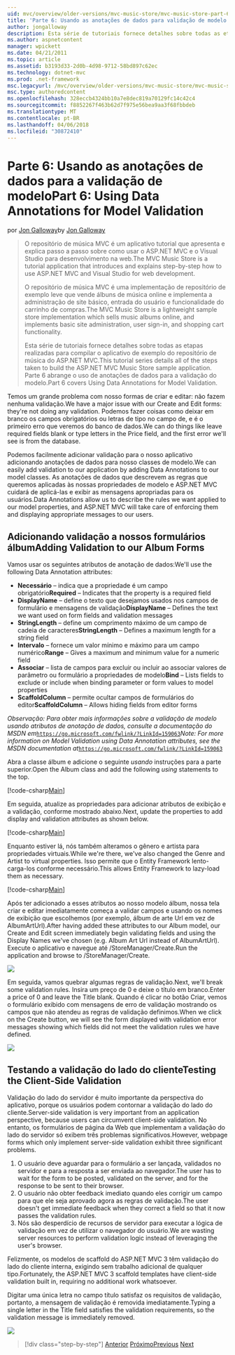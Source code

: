 ```yaml
---
uid: mvc/overview/older-versions/mvc-music-store/mvc-music-store-part-6
title: 'Parte 6: Usando as anotações de dados para validação de modelo | Microsoft Docs'
author: jongalloway
description: Esta série de tutoriais fornece detalhes sobre todas as etapas realizadas para compilar o aplicativo de exemplo do repositório de música do ASP.NET MVC. Parte 6 abrange usando as anotações de dados modelo V...
ms.author: aspnetcontent
manager: wpickett
ms.date: 04/21/2011
ms.topic: article
ms.assetid: b3193d33-2d0b-4d98-9712-58bd897c62ec
ms.technology: dotnet-mvc
ms.prod: .net-framework
msc.legacyurl: /mvc/overview/older-versions/mvc-music-store/mvc-music-store-part-6
msc.type: authoredcontent
ms.openlocfilehash: 328eccb4324bb10a7e8dec819a70129fc14c42c4
ms.sourcegitcommit: f8852267f463b62d7f975e56bea9aa3f68fbbdeb
ms.translationtype: MT
ms.contentlocale: pt-BR
ms.lasthandoff: 04/06/2018
ms.locfileid: "30872410"
---
```

<a name="part-6-using-data-annotations-for-model-validation"></a><span data-ttu-id="5cbf5-104">Parte 6: Usando as anotações de dados para a validação de modelo</span><span class="sxs-lookup"><span data-stu-id="5cbf5-104">Part 6: Using Data Annotations for Model Validation</span></span>
====================
<span data-ttu-id="5cbf5-105">por [Jon Galloway](https://github.com/jongalloway)</span><span class="sxs-lookup"><span data-stu-id="5cbf5-105">by [Jon Galloway](https://github.com/jongalloway)</span></span>

> <span data-ttu-id="5cbf5-106">O repositório de música MVC é um aplicativo tutorial que apresenta e explica passo a passo sobre como usar o ASP.NET MVC e o Visual Studio para desenvolvimento na web.</span><span class="sxs-lookup"><span data-stu-id="5cbf5-106">The MVC Music Store is a tutorial application that introduces and explains step-by-step how to use ASP.NET MVC and Visual Studio for web development.</span></span>  
>   
> <span data-ttu-id="5cbf5-107">O repositório de música MVC é uma implementação de repositório de exemplo leve que vende álbuns de música online e implementa a administração de site básico, entrada do usuário e funcionalidade do carrinho de compras.</span><span class="sxs-lookup"><span data-stu-id="5cbf5-107">The MVC Music Store is a lightweight sample store implementation which sells music albums online, and implements basic site administration, user sign-in, and shopping cart functionality.</span></span>  
>   
> <span data-ttu-id="5cbf5-108">Esta série de tutoriais fornece detalhes sobre todas as etapas realizadas para compilar o aplicativo de exemplo do repositório de música do ASP.NET MVC.</span><span class="sxs-lookup"><span data-stu-id="5cbf5-108">This tutorial series details all of the steps taken to build the ASP.NET MVC Music Store sample application.</span></span> <span data-ttu-id="5cbf5-109">Parte 6 abrange o uso de anotações de dados para a validação do modelo.</span><span class="sxs-lookup"><span data-stu-id="5cbf5-109">Part 6 covers Using Data Annotations for Model Validation.</span></span>


<span data-ttu-id="5cbf5-110">Temos um grande problema com nosso formas de criar e editar: não fazem nenhuma validação.</span><span class="sxs-lookup"><span data-stu-id="5cbf5-110">We have a major issue with our Create and Edit forms: they're not doing any validation.</span></span> <span data-ttu-id="5cbf5-111">Podemos fazer coisas como deixar em branco os campos obrigatórios ou letras de tipo no campo de, e é o primeiro erro que veremos do banco de dados.</span><span class="sxs-lookup"><span data-stu-id="5cbf5-111">We can do things like leave required fields blank or type letters in the Price field, and the first error we'll see is from the database.</span></span>

<span data-ttu-id="5cbf5-112">Podemos facilmente adicionar validação para o nosso aplicativo adicionando anotações de dados para nosso classes de modelo.</span><span class="sxs-lookup"><span data-stu-id="5cbf5-112">We can easily add validation to our application by adding Data Annotations to our model classes.</span></span> <span data-ttu-id="5cbf5-113">As anotações de dados que descrevem as regras que queremos aplicadas às nossas propriedades de modelo e ASP.NET MVC cuidará de aplicá-las e exibir as mensagens apropriadas para os usuários.</span><span class="sxs-lookup"><span data-stu-id="5cbf5-113">Data Annotations allow us to describe the rules we want applied to our model properties, and ASP.NET MVC will take care of enforcing them and displaying appropriate messages to our users.</span></span>

## <a name="adding-validation-to-our-album-forms"></a><span data-ttu-id="5cbf5-114">Adicionando validação a nossos formulários álbum</span><span class="sxs-lookup"><span data-stu-id="5cbf5-114">Adding Validation to our Album Forms</span></span>

<span data-ttu-id="5cbf5-115">Vamos usar os seguintes atributos de anotação de dados:</span><span class="sxs-lookup"><span data-stu-id="5cbf5-115">We'll use the following Data Annotation attributes:</span></span>

- <span data-ttu-id="5cbf5-116">**Necessário** – indica que a propriedade é um campo obrigatório</span><span class="sxs-lookup"><span data-stu-id="5cbf5-116">**Required** – Indicates that the property is a required field</span></span>
- <span data-ttu-id="5cbf5-117">**DisplayName** – define o texto que desejamos usados nos campos de formulário e mensagens de validação</span><span class="sxs-lookup"><span data-stu-id="5cbf5-117">**DisplayName** – Defines the text we want used on form fields and validation messages</span></span>
- <span data-ttu-id="5cbf5-118">**StringLength** – define um comprimento máximo de um campo de cadeia de caracteres</span><span class="sxs-lookup"><span data-stu-id="5cbf5-118">**StringLength** – Defines a maximum length for a string field</span></span>
- <span data-ttu-id="5cbf5-119">**Intervalo** – fornece um valor mínimo e máximo para um campo numérico</span><span class="sxs-lookup"><span data-stu-id="5cbf5-119">**Range** – Gives a maximum and minimum value for a numeric field</span></span>
- <span data-ttu-id="5cbf5-120">**Associar** – lista de campos para excluir ou incluir ao associar valores de parâmetro ou formulário a propriedades de modelo</span><span class="sxs-lookup"><span data-stu-id="5cbf5-120">**Bind** – Lists fields to exclude or include when binding parameter or form values to model properties</span></span>
- <span data-ttu-id="5cbf5-121">**ScaffoldColumn** – permite ocultar campos de formulários do editor</span><span class="sxs-lookup"><span data-stu-id="5cbf5-121">**ScaffoldColumn** – Allows hiding fields from editor forms</span></span>

<span data-ttu-id="5cbf5-122">*Observação: Para obter mais informações sobre a validação de modelo usando atributos de anotação de dados, consulte a documentação do MSDN em*[`https://go.microsoft.com/fwlink/?LinkId=159063`](https://go.microsoft.com/fwlink/?LinkId=159063)</span><span class="sxs-lookup"><span data-stu-id="5cbf5-122">*Note: For more information on Model Validation using Data Annotation attributes, see the MSDN documentation at*[`https://go.microsoft.com/fwlink/?LinkId=159063`](https://go.microsoft.com/fwlink/?LinkId=159063)</span></span>

<span data-ttu-id="5cbf5-123">Abra a classe álbum e adicione o seguinte *usando* instruções para a parte superior.</span><span class="sxs-lookup"><span data-stu-id="5cbf5-123">Open the Album class and add the following *using* statements to the top.</span></span>

[!code-csharp[Main](mvc-music-store-part-6/samples/sample1.cs)]

<span data-ttu-id="5cbf5-124">Em seguida, atualize as propriedades para adicionar atributos de exibição e a validação, conforme mostrado abaixo.</span><span class="sxs-lookup"><span data-stu-id="5cbf5-124">Next, update the properties to add display and validation attributes as shown below.</span></span>

[!code-csharp[Main](mvc-music-store-part-6/samples/sample2.cs)]

<span data-ttu-id="5cbf5-125">Enquanto estiver lá, nós também alteramos o gênero e artista para propriedades virtuais.</span><span class="sxs-lookup"><span data-stu-id="5cbf5-125">While we're there, we've also changed the Genre and Artist to virtual properties.</span></span> <span data-ttu-id="5cbf5-126">Isso permite que o Entity Framework lento-carga-los conforme necessário.</span><span class="sxs-lookup"><span data-stu-id="5cbf5-126">This allows Entity Framework to lazy-load them as necessary.</span></span>

[!code-csharp[Main](mvc-music-store-part-6/samples/sample3.cs)]

<span data-ttu-id="5cbf5-127">Após ter adicionado a esses atributos ao nosso modelo álbum, nossa tela criar e editar imediatamente começa a validar campos e usando os nomes de exibição que escolhemos (por exemplo, álbum de arte Url em vez de AlbumArtUrl).</span><span class="sxs-lookup"><span data-stu-id="5cbf5-127">After having added these attributes to our Album model, our Create and Edit screen immediately begin validating fields and using the Display Names we've chosen (e.g. Album Art Url instead of AlbumArtUrl).</span></span> <span data-ttu-id="5cbf5-128">Execute o aplicativo e navegue até /StoreManager/Create.</span><span class="sxs-lookup"><span data-stu-id="5cbf5-128">Run the application and browse to /StoreManager/Create.</span></span>

![](mvc-music-store-part-6/_static/image1.png)

<span data-ttu-id="5cbf5-129">Em seguida, vamos quebrar algumas regras de validação.</span><span class="sxs-lookup"><span data-stu-id="5cbf5-129">Next, we'll break some validation rules.</span></span> <span data-ttu-id="5cbf5-130">Insira um preço de 0 e deixe o título em branco.</span><span class="sxs-lookup"><span data-stu-id="5cbf5-130">Enter a price of 0 and leave the Title blank.</span></span> <span data-ttu-id="5cbf5-131">Quando é clicar no botão Criar, vemos o formulário exibido com mensagens de erro de validação mostrando os campos que não atendeu as regras de validação definimos.</span><span class="sxs-lookup"><span data-stu-id="5cbf5-131">When we click on the Create button, we will see the form displayed with validation error messages showing which fields did not meet the validation rules we have defined.</span></span>

![](mvc-music-store-part-6/_static/image2.png)

## <a name="testing-the-client-side-validation"></a><span data-ttu-id="5cbf5-132">Testando a validação do lado do cliente</span><span class="sxs-lookup"><span data-stu-id="5cbf5-132">Testing the Client-Side Validation</span></span>

<span data-ttu-id="5cbf5-133">Validação do lado do servidor é muito importante da perspectiva do aplicativo, porque os usuários podem contornar a validação do lado do cliente.</span><span class="sxs-lookup"><span data-stu-id="5cbf5-133">Server-side validation is very important from an application perspective, because users can circumvent client-side validation.</span></span> <span data-ttu-id="5cbf5-134">No entanto, os formulários de página da Web que implementam a validação do lado do servidor só exibem três problemas significativos.</span><span class="sxs-lookup"><span data-stu-id="5cbf5-134">However, webpage forms which only implement server-side validation exhibit three significant problems.</span></span>

1. <span data-ttu-id="5cbf5-135">O usuário deve aguardar para o formulário a ser lançada, validados no servidor e para a resposta a ser enviada ao navegador.</span><span class="sxs-lookup"><span data-stu-id="5cbf5-135">The user has to wait for the form to be posted, validated on the server, and for the response to be sent to their browser.</span></span>
2. <span data-ttu-id="5cbf5-136">O usuário não obter feedback imediato quando eles corrigir um campo para que ele seja aprovado agora as regras de validação.</span><span class="sxs-lookup"><span data-stu-id="5cbf5-136">The user doesn't get immediate feedback when they correct a field so that it now passes the validation rules.</span></span>
3. <span data-ttu-id="5cbf5-137">Nós são desperdício de recursos de servidor para executar a lógica de validação em vez de utilizar o navegador do usuário.</span><span class="sxs-lookup"><span data-stu-id="5cbf5-137">We are wasting server resources to perform validation logic instead of leveraging the user's browser.</span></span>

<span data-ttu-id="5cbf5-138">Felizmente, os modelos de scaffold do ASP.NET MVC 3 têm validação do lado do cliente interna, exigindo sem trabalho adicional de qualquer tipo.</span><span class="sxs-lookup"><span data-stu-id="5cbf5-138">Fortunately, the ASP.NET MVC 3 scaffold templates have client-side validation built in, requiring no additional work whatsoever.</span></span>

<span data-ttu-id="5cbf5-139">Digitar uma única letra no campo título satisfaz os requisitos de validação, portanto, a mensagem de validação é removida imediatamente.</span><span class="sxs-lookup"><span data-stu-id="5cbf5-139">Typing a single letter in the Title field satisfies the validation requirements, so the validation message is immediately removed.</span></span>

![](mvc-music-store-part-6/_static/image3.png)


> [!div class="step-by-step"]
> <span data-ttu-id="5cbf5-140">[Anterior](mvc-music-store-part-5.md)
> [Próximo](mvc-music-store-part-7.md)</span><span class="sxs-lookup"><span data-stu-id="5cbf5-140">[Previous](mvc-music-store-part-5.md)
[Next](mvc-music-store-part-7.md)</span></span>
